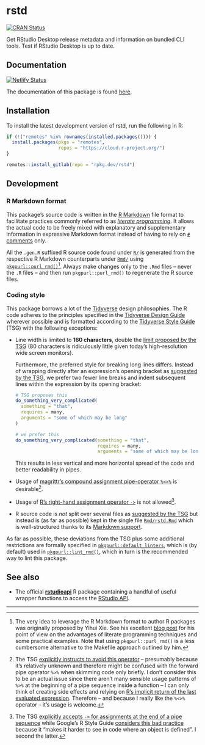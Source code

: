 # rstd

<a href="https://cran.r-project.org/package=rstd" class="pkgdown-release"><img src="https://r-pkg.org/badges/version/rstd" alt="CRAN Status" /></a>

Get RStudio Desktop release metadata and information on bundled CLI tools. Test if RStudio Desktop is up to date.

## Documentation

[![Netlify Status](https://api.netlify.com/api/v1/badges/ac353053-cecb-49fa-9236-bfcd664e036c/deploy-status)](https://app.netlify.com/sites/rstd-rpkg-dev/deploys)

The documentation of this package is found [here](https://rstd.rpkg.dev).

## Installation

To install the latest development version of rstd, run the following in R:

``` r
if (!("remotes" %in% rownames(installed.packages()))) {
  install.packages(pkgs = "remotes",
                   repos = "https://cloud.r-project.org/")
}

remotes::install_gitlab(repo = "rpkg.dev/rstd")
```

## Development

### R Markdown format

This package’s source code is written in the [R Markdown](https://rmarkdown.rstudio.com/) file format to facilitate practices commonly referred to as [*literate programming*](https://en.wikipedia.org/wiki/Literate_programming). It allows the actual code to be freely mixed with explanatory and supplementary information in expressive Markdown format instead of having to rely on [`#` comments](https://cran.r-project.org/doc/manuals/r-release/R-lang.html#Comments) only.

All the `.gen.R` suffixed R source code found under [`R/`](https://gitlab.com/rpkg.dev/rstd/-/tree/master/R/) is generated from the respective R Markdown counterparts under [`Rmd/`](https://gitlab.com/rpkg.dev/rstd/-/tree/master/Rmd/) using [`pkgpurl::purl_rmd()`](https://pkgpurl.rpkg.dev/dev/reference/purl_rmd.html)[^1]. Always make changes only to the `.Rmd` files – never the `.R` files – and then run `pkgpurl::purl_rmd()` to regenerate the R source files.

### Coding style

This package borrows a lot of the [Tidyverse](https://www.tidyverse.org/) design philosophies. The R code adheres to the principles specified in the [Tidyverse Design Guide](https://principles.tidyverse.org/) wherever possible and is formatted according to the [Tidyverse Style Guide](https://style.tidyverse.org/) (TSG) with the following exceptions:

-   Line width is limited to **160 characters**, double the [limit proposed by the TSG](https://style.tidyverse.org/syntax.html#long-lines) (80 characters is ridiculously little given today’s high-resolution wide screen monitors).

    Furthermore, the preferred style for breaking long lines differs. Instead of wrapping directly after an expression’s opening bracket as [suggested by the TSG](https://style.tidyverse.org/syntax.html#long-lines), we prefer two fewer line breaks and indent subsequent lines within the expression by its opening bracket:

    ``` r
    # TSG proposes this
    do_something_very_complicated(
      something = "that",
      requires = many,
      arguments = "some of which may be long"
    )

    # we prefer this
    do_something_very_complicated(something = "that",
                                  requires = many,
                                  arguments = "some of which may be long")
    ```

    This results in less vertical and more horizontal spread of the code and better readability in pipes.

-   Usage of [magrittr’s compound assignment pipe-operator `%<>%`](https://magrittr.tidyverse.org/reference/compound.html) is desirable[^2].

-   Usage of [R’s right-hand assignment operator `->`](https://rdrr.io/r/base/assignOps.html) is not allowed[^3].

-   R source code is *not* split over several files as [suggested by the TSG](https://style.tidyverse.org/package-files.html) but instead is (as far as possible) kept in the single file [`Rmd/rstd.Rmd`](https://gitlab.com/rpkg.dev/rstd/-/tree/master/Rmd/rstd.Rmd) which is well-structured thanks to its [Markdown support](#r-markdown-format).

As far as possible, these deviations from the TSG plus some additional restrictions are formally specified in [`pkgpurl::default_linters`](https://pkgpurl.rpkg.dev/reference/default_linters), which is (by default) used in [`pkgpurl::lint_rmd()`](https://pkgpurl.rpkg.dev/reference/lint_rmd), which in turn is the recommended way to lint this package.

## See also

-   The official [**rstudioapi**](https://rstudio.github.io/rstudioapi/) R package containing a handful of useful wrapper functions to access the [RStudio API](https://rstudio.github.io/rstudio-extensions/rstudioapi.html).

---

[^1]: The very idea to leverage the R Markdown format to author R packages was originally proposed by Yihui Xie. See his excellent [blog post](https://yihui.name/rlp/) for his point of view on the advantages of literate programming techniques and some practical examples. Note that using `pkgpurl::purl_rmd()` is a less cumbersome alternative to the Makefile approach outlined by him.

[^2]: The TSG [explicitly instructs to avoid this operator](https://style.tidyverse.org/pipes.html#assignment-2) – presumably because it’s relatively unknown and therefore might be confused with the forward pipe operator `%>%` when skimming code only briefly. I don’t consider this to be an actual issue since there aren’t many sensible usage patterns of `%>%` at the beginning of a pipe sequence inside a function – I can only think of creating side effects and relying on [R’s implicit return of the last evaluated expression](https://rdrr.io/r/base/function.html). Therefore – and because I really like the `%<>%` operator – it’s usage is welcome.

[^3]: The TSG [explicitly accepts `->` for assignments at the end of a pipe sequence](https://style.tidyverse.org/pipes.html#assignment-2) while Google’s R Style Guide [considers this bad practice](https://google.github.io/styleguide/Rguide.html#right-hand-assignment) because it “makes it harder to see in code where an object is defined”. I second the latter.
